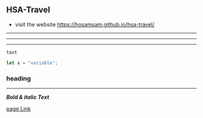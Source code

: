 ## HSA-Travel ##
 - visit the website 
<a href="https://hosamsam.github.io/hsa-travel/" target="_blank">https://hosamsam.github.io/hsa-travel/</a>

***
___
---
`text`
```javascript
let x = "variable";
```

### heading
---
*__Bold & italic Text__*

[page Link](https://hosamsam.github.io/hsa-travel)
